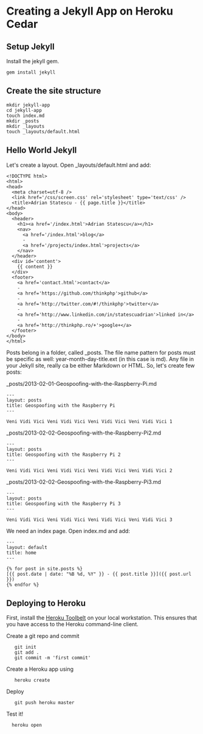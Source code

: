 # Creating a Jekyll App on Heroku Cedar

## Setup Jekyll

Install the jekyll gem.

```
gem install jekyll
```

## Create the site structure

```
mkdir jekyll-app
cd jekyll-app
touch index.md
mkdir _posts
mkdir _layouts
touch _layouts/default.html
```

## Hello World Jekyll

Let's create a layout. Open _layouts/default.html and add:

```
<!DOCTYPE html>
<html>
<head>
  <meta charset=utf-8 />
  <link href='/css/screen.css' rel='stylesheet' type='text/css' />
  <title>Adrian Statescu - {{ page.title }}</title>
</head>
<body>
  <header>
    <h1><a href='/index.html'>Adrian Statescu</a></h1>
    <nav>
      <a href='/index.html'>blog</a>
      -
      <a href='/projects/index.html'>projects</a>
    </nav>
  </header>
  <div id='content'>
    {{ content }}
  </div>
  <footer>
    <a href='contact.html'>contact</a>
    -
    <a href='https://github.com/thinkphp'>github</a>
    -
    <a href='http://twitter.com/#!/thinkphp'>twitter</a>
    -
    <a href='http://www.linkedin.com/in/statescuadrian'>linked in</a>
    -
    <a href='http://thinkphp.ro/+'>google+</a>
  </footer>
</body>
</html>
```

Posts belong in a folder, called _posts. The file name pattern for posts must be specific as well:
year-month-day-title.ext (in this case is md). Any file in your Jekyll site, really ca be either Markdown or HTML.
So, let's create few posts:

_posts/2013-02-01-Geospoofing-with-the-Raspberry-Pi.md

```
---
layout: posts
title: Geospoofing with the Raspberry Pi
---

Veni Vidi Vici Veni Vidi Vici Veni Vidi Vici Veni Vidi Vici 1

```

_posts/2013-02-02-Geospoofing-with-the-Raspberry-Pi2.md

```
---
layout: posts
title: Geospoofing with the Raspberry Pi 2
---

Veni Vidi Vici Veni Vidi Vici Veni Vidi Vici Veni Vidi Vici 2

```

_posts/2013-02-02-Geospoofing-with-the-Raspberry-Pi3.md

```
---
layout: posts
title: Geospoofing with the Raspberry Pi 3
---

Veni Vidi Vici Veni Vidi Vici Veni Vidi Vici Veni Vidi Vici 3

```

We need an index page. Open index.md and add:

```
---
layout: default
title: home
---

{% for post in site.posts %}
[{{ post.date | date: "%B %d, %Y" }} - {{ post.title }}]({{ post.url }})
{% endfor %}

```

## Deploying to Heroku

First, install the [Heroku Toolbelt] on your local workstation. This ensures that you have access to the Heroku 
command-line client.

Create a git repo and commit

```
   git init
   git add .
   git commit -m 'first commit'
```

Create a Heroku app using

```
   heroku create  
```

Deploy

```
   git push heroku master  
```

Test it!

```
  heroku open
```


[Heroku Toolbelt]: https://toolbelt.heroku.com/


